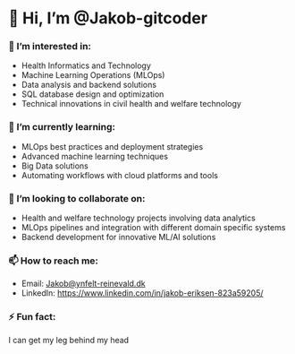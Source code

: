 # 👋 Hi, I’m @Jakob-gitcoder

### 👀 I’m interested in:
- Health Informatics and Technology
- Machine Learning Operations (MLOps)
- Data analysis and backend solutions
- SQL database design and optimization
- Technical innovations in civil health and welfare technology

### 🌱 I’m currently learning:
- MLOps best practices and deployment strategies
- Advanced machine learning techniques
- Big Data solutions
- Automating workflows with cloud platforms and tools

### 💞️ I’m looking to collaborate on:
- Health and welfare technology projects involving data analytics
- MLOps pipelines and integration with different domain specific systems
- Backend development for innovative ML/AI solutions

### 📫 How to reach me:
- Email: Jakob@ynfelt-reinevald.dk
- LinkedIn: https://www.linkedin.com/in/jakob-eriksen-823a59205/

### ⚡ Fun fact:
I can get my leg behind my head
